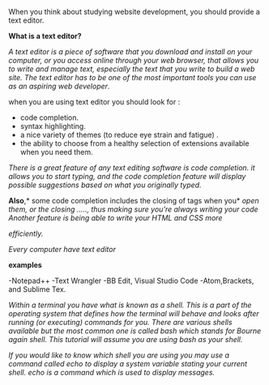 When you think about studying website development, you should provide a text editor.

**What is a text editor?**

*A text editor is a piece of software that you download and install on*
*your computer, or you access online through your web browser, that*
*allows you to write and manage text, especially the text that you write*
*to build a web site. The text editor has to be one of the most*
*important tools you can use as an aspiring web developer*.

when you are using text editor you should look for : 
* code completion. 
* syntax highlighting.  
* a nice variety of themes (to reduce eye strain and
fatigue) .
* the ability to choose from a healthy selection of
extensions available when you need them.

*There is a great feature of any text editing software is code* *completion.*
*it allows you to start typing, and the code completion*
*feature will display possible suggestions based on what you originally*
*typed.* 

**Also**,* some code completion includes the closing of tags when you*
*open them, or the closing ....., thus making sure*
*you’re always writing your code*
*Another  feature is being able to write your HTML and CSS more*

*efficiently.*

*Every computer have text editor*

**examples**

-Notepad++ 
-Text Wrangler 
-BB Edit, Visual Studio Code 
-Atom,Brackets, and Sublime Tex.

*Within a terminal you have what is known as a shell. This is a part of* *the operating system that defines how the terminal will behave and looks* *after running (or executing) commands for you. There are* *various shells available but the most common one is called bash which* *stands for Bourne again shell. This tutorial will assume you are using* *bash as your shell.*

*If you would like to know which shell you are using you may use a* *command called echo to display a system variable stating your current* *shell. echo is a command which is used to display messages.*